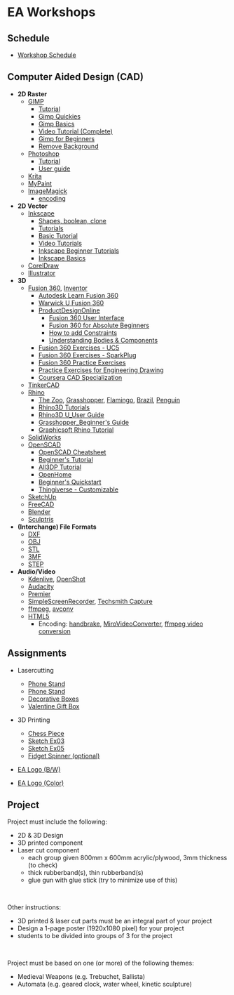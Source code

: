 # EA Workshops
## Schedule
* [Workshop Schedule](EA-workshop-schedule.md)

## Computer Aided Design (CAD)
* **2D Raster**
  * [GIMP](https://www.gimp.org/)
    * [Tutorial](https://www.gimp.org/tutorials/)
    * [Gimp Quickies](https://www.gimp.org/tutorials/GIMP_Quickies/)
    * [Gimp Basics](https://www.gimp.org/tutorials/)
    * [Video Tutorial (Complete)](https://www.youtube.com/watch?v=2EPIUyFJ4ag&t=37s)
    * [Gimp for Beginners](https://daviesmediadesign.com/20-gimp-2-10-tutorials-for-beginners/)
    * [Remove Background](https://www.youtube.com/watch?v=Gfu_kQppNG0)
  * [Photoshop](https://www.adobe.com/products/photoshop.html)
    * [Tutorial](https://helpx.adobe.com/photoshop/tutorials.html)
    * [User guide](https://helpx.adobe.com/photoshop/user-guide.html)
  * [Krita](https://krita.org/en/)
  * [MyPaint](http://mypaint.org/)
  * [ImageMagick](https://imagemagick.org/index.php)
    * [encoding](http://academy.cba.mit.edu/classes/computer_design/image.html)
* **2D Vector**
  * [Inkscape](https://inkscape.org/)
    * [Shapes, boolean, clone](http://academy.cba.mit.edu/classes/computer_design/inkscape.mp4)
    * [Tutorials](https://inkscape.org/learn/tutorials/)
    * [Basic Tutorial](https://inkscape.org/en/doc/tutorials/basic/tutorial-basic.html)
    * [Video Tutorials](https://inkscape.org/learn/videos/)
    * [Inkscape Beginner Tutorials](https://www.youtube.com/playlist?list=PLynG8gQD-n8BMplEVZVsoYlaRgqzG1qc4)
    * [Inkscape Basics](https://www.youtube.com/playlist?list=PL_7viLFyJ7sAx1Ykjn5mqwVLfqIrs7UEy)
  * [CorelDraw](https://www.coreldraw.com/en/)
  * [Illustrator](https://www.adobe.com/products/illustrator.html)
* **3D**
  * [Fusion 360](https://www.autodesk.com/products/fusion-360/students-teachers-educators), [Inventor](https://www.autodesk.com.sg/products/inventor/overview)
    * [Autodesk Learn Fusion 360](https://f360ap.autodesk.com/courses)
    * [Warwick U Fusion 360](https://warwick.ac.uk/fac/sci/wmg/about/outreach/resources/fusion_tutorials/)
    * [ProductDesignOnline](https://productdesignonline.com/fusion-360/)
      * [Fusion 360 User Interface](https://www.youtube.com/watch?v=sZwM87-nsYA)
      * [Fusion 360 for Absolute Beginners](https://www.youtube.com/watch?v=qvrHuaHhqHI)
      * [How to add Constraints](https://www.youtube.com/watch?v=BGwBZJ14KHQ&list=PLrZ2zKOtC_-DR2ZkMaK3YthYLErPxCnT-&index=18)
      * [Understanding Bodies & Components](https://productdesignonline.com/tips-and-tricks/understanding-bodies-and-components-fusion-360-rule-1/)
    * [Fusion 360 Exercises - UC5](https://www.youtube.com/channel/UC5jIedWB0-o9Zq0kZPmHeEw/videos)
    * [Fusion 360 Exercises - SparkPlug](https://www.youtube.com/playlist?list=PLWzCeZuJGbWzkRV80V5A-kahSHkdODihF)
    * [Fusion 360 Practice Exercises](https://en.calameo.com/read/004987257fab6b0564037)
    * [Practice Exercises for Engineering Drawing](https://www.researchgate.net/publication/335222697_PRACTICE_PROBLEMS_FOR_ENGINEERING_DRAWING_I)
    * [Coursera CAD Specialization](https://www.coursera.org/specializations/cad-design-digital-manufacturing)
  * [TinkerCAD](https://www.tinkercad.com/)
  * [Rhino](https://www.rhino3d.com/)
    * [The Zoo](https://wiki.mcneel.com/zoo/home), [Grasshopper](https://www.rhino3d.com/6/new/grasshopper), [Flamingo](https://wiki.mcneel.com/flamingo/home), [Brazil](https://wiki.mcneel.com/brazil/home), [Penguin](https://wiki.mcneel.com/penguin/home)
    * [Rhino3D Tutorials](https://www.rhino3d.com/tutorials)
    * [Rhino3D U_User Guide](https://rhino3du.ning.com/page/basic-tutorials-in-the-user-guide)
    * [Grasshopper_Beginner's Guide](https://blog.ramboll.com/rcd/tutorials/a-beginners-guide-to-visual-scripting-with-grasshopper.html)
    * [Graphicsoft Rhino Tutorial](https://education.graphisoft.com/mod/book/view.php?id=155&chapterid=1939)
  * [SolidWorks](https://www.solidworks.com/)
  * [OpenSCAD](http://www.openscad.org/)
    * [OpenSCAD Cheatsheet](https://www.openscad.org/cheatsheet/)
    * [Beginner's Tutorial](http://edutechwiki.unige.ch/en/OpenScad_beginners_tutorial)
    * [All3DP Tutorial](https://all3dp.com/2/openscad-tutorial-for-beginners-5-easy-steps/)
    * [OpenHome](https://openhome.cc/eGossip/OpenSCAD/)
    * [Beginner's Quickstart](https://www.youtube.com/watch?v=oTCu2hCuqfg&t=47s)
    * [Thingiverse - Customizable](https://www.thingiverse.com/search?q=customizable&dwh=295dbaef526c250)
  * [SketchUp](https://www.sketchup.com/)
  * [FreeCAD](https://www.freecadweb.org/)
  * [Blender](https://www.blender.org/)
  * [Sculptris](https://pixologic.com/sculptris/)
* **(Interchange) File Formats**
  * [DXF](https://en.wikipedia.org/wiki/AutoCAD_DXF)
  * [OBJ](https://all3dp.com/1/obj-file-format-3d-printing-cad/)
  * [STL](https://all3dp.com/what-is-stl-file-format-extension-3d-printing/)
  * [3MF](https://fileinfo.com/extension/3mf)
  * [STEP](https://fileinfo.com/extension/step)
* **Audio/Video**
  * [Kdenlive](https://kdenlive.org/en/), [OpenShot](https://www.openshot.org/)
  * [Audacity](https://www.audacityteam.org/)
  * [Premier](https://www.adobe.com/sea/products/premiere.html)
  * [SimpleScreenRecorder](https://www.maartenbaert.be/simplescreenrecorder/), [Techsmith Capture](https://www.techsmith.com/jing-tool.html)
  * [ffmpeg](http://ffmpeg.org/), [avconv](https://libav.org/docs/avconv.html)
  * [HTML5](https://developer.mozilla.org/en-US/docs/Learn/HTML/Multimedia_and_embedding/Video_and_audio_content)
    * Encoding: [handbrake](https://handbrake.fr/), [MiroVideoConverter](http://www.mirovideoconverter.com/), [ffmpeg video conversion](http://academy.cba.mit.edu/classes/computer_design/video.html)

## Assignments
- Lasercutting
  - [Phone Stand](https://www.instructables.com/25D-Smart-Phone-Stand/)
  - [Phone Stand](https://3axis.co/laser-cut/phone-stand/)
  - [Decorative Boxes](https://3axis.co/laser-cut/box/)
  - [Valentine Gift Box](https://3axis.co/download/078yrpqo/)

- 3D Printing
  - [Chess Piece]()
  - [Sketch Ex03](https://en.calameo.com/read/004987257fab6b0564037)
  - [Sketch Ex05](https://en.calameo.com/read/004987257fab6b0564037)
  - [Fidget Spinner (optional)]()

- [EA Logo (B/W)](EALogo_Final.svg)
- [EA Logo (Color)](EALogo_Final-Red.svg)

## Project
Project must include the following:
- 2D & 3D Design
- 3D printed component
- Laser cut component
  - each group given 800mm x 600mm acrylic/plywood, 3mm thickness (to check)
  - thick rubberband(s), thin rubberband(s)
  - glue gun with glue stick (try to minimize use of this)
<br/>

Other instructions:
- 3D printed & laser cut parts must be an integral part of your project
- Design a 1-page poster (1920x1080 pixel) for your project
- students to be divided into groups of 3 for the project
<br/>

Project must be based on one (or more) of the following themes:
- Medieval Weapons (e.g. Trebuchet, Ballista)
- Automata (e.g. geared clock, water wheel, kinetic sculpture)
<br/>
